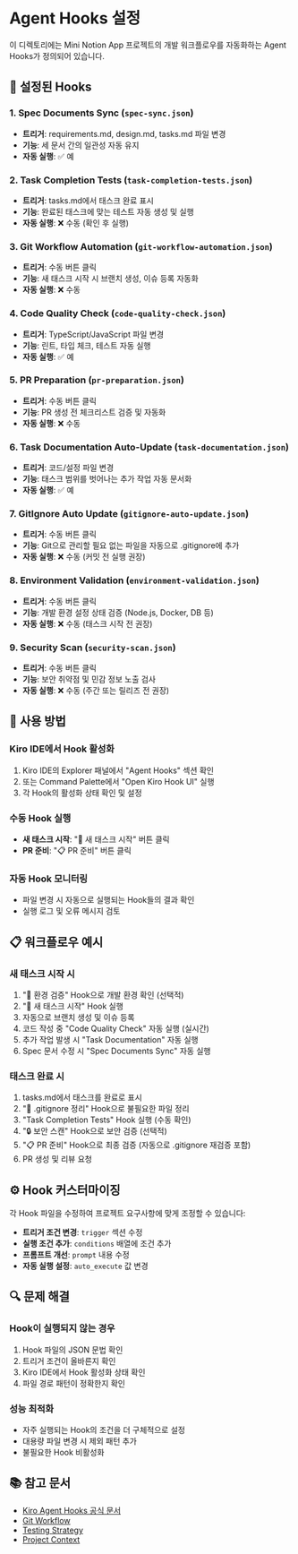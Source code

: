 # Agent Hooks 설정

이 디렉토리에는 Mini Notion App 프로젝트의 개발 워크플로우를 자동화하는 Agent Hooks가 정의되어 있습니다.

## 🔧 설정된 Hooks

### 1. **Spec Documents Sync** (`spec-sync.json`)
- **트리거**: requirements.md, design.md, tasks.md 파일 변경
- **기능**: 세 문서 간의 일관성 자동 유지
- **자동 실행**: ✅ 예

### 2. **Task Completion Tests** (`task-completion-tests.json`)  
- **트리거**: tasks.md에서 태스크 완료 표시
- **기능**: 완료된 태스크에 맞는 테스트 자동 생성 및 실행
- **자동 실행**: ❌ 수동 (확인 후 실행)

### 3. **Git Workflow Automation** (`git-workflow-automation.json`)
- **트리거**: 수동 버튼 클릭
- **기능**: 새 태스크 시작 시 브랜치 생성, 이슈 등록 자동화
- **자동 실행**: ❌ 수동

### 4. **Code Quality Check** (`code-quality-check.json`)
- **트리거**: TypeScript/JavaScript 파일 변경
- **기능**: 린트, 타입 체크, 테스트 자동 실행
- **자동 실행**: ✅ 예

### 5. **PR Preparation** (`pr-preparation.json`)
- **트리거**: 수동 버튼 클릭  
- **기능**: PR 생성 전 체크리스트 검증 및 자동화
- **자동 실행**: ❌ 수동

### 6. **Task Documentation Auto-Update** (`task-documentation.json`)
- **트리거**: 코드/설정 파일 변경
- **기능**: 태스크 범위를 벗어나는 추가 작업 자동 문서화
- **자동 실행**: ✅ 예

### 7. **GitIgnore Auto Update** (`gitignore-auto-update.json`)
- **트리거**: 수동 버튼 클릭
- **기능**: Git으로 관리할 필요 없는 파일을 자동으로 .gitignore에 추가
- **자동 실행**: ❌ 수동 (커밋 전 실행 권장)

### 8. **Environment Validation** (`environment-validation.json`)
- **트리거**: 수동 버튼 클릭
- **기능**: 개발 환경 설정 상태 검증 (Node.js, Docker, DB 등)
- **자동 실행**: ❌ 수동 (태스크 시작 전 권장)

### 9. **Security Scan** (`security-scan.json`)
- **트리거**: 수동 버튼 클릭
- **기능**: 보안 취약점 및 민감 정보 노출 검사
- **자동 실행**: ❌ 수동 (주간 또는 릴리즈 전 권장)

## 🚀 사용 방법

### Kiro IDE에서 Hook 활성화
1. Kiro IDE의 Explorer 패널에서 "Agent Hooks" 섹션 확인
2. 또는 Command Palette에서 "Open Kiro Hook UI" 실행
3. 각 Hook의 활성화 상태 확인 및 설정

### 수동 Hook 실행
- **새 태스크 시작**: "🚀 새 태스크 시작" 버튼 클릭
- **PR 준비**: "📋 PR 준비" 버튼 클릭

### 자동 Hook 모니터링
- 파일 변경 시 자동으로 실행되는 Hook들의 결과 확인
- 실행 로그 및 오류 메시지 검토

## 📋 워크플로우 예시

### 새 태스크 시작 시
1. "🔧 환경 검증" Hook으로 개발 환경 확인 (선택적)
2. "🚀 새 태스크 시작" Hook 실행
3. 자동으로 브랜치 생성 및 이슈 등록
4. 코드 작성 중 "Code Quality Check" 자동 실행 (실시간)
5. 추가 작업 발생 시 "Task Documentation" 자동 실행
6. Spec 문서 수정 시 "Spec Documents Sync" 자동 실행

### 태스크 완료 시  
1. tasks.md에서 태스크를 완료로 표시
2. "🧹 .gitignore 정리" Hook으로 불필요한 파일 정리
3. "Task Completion Tests" Hook 실행 (수동 확인)
4. "🔒 보안 스캔" Hook으로 보안 검증 (선택적)
5. "📋 PR 준비" Hook으로 최종 검증 (자동으로 .gitignore 재검증 포함)
6. PR 생성 및 리뷰 요청

## ⚙️ Hook 커스터마이징

각 Hook 파일을 수정하여 프로젝트 요구사항에 맞게 조정할 수 있습니다:

- **트리거 조건 변경**: `trigger` 섹션 수정
- **실행 조건 추가**: `conditions` 배열에 조건 추가  
- **프롬프트 개선**: `prompt` 내용 수정
- **자동 실행 설정**: `auto_execute` 값 변경

## 🔍 문제 해결

### Hook이 실행되지 않는 경우
1. Hook 파일의 JSON 문법 확인
2. 트리거 조건이 올바른지 확인
3. Kiro IDE에서 Hook 활성화 상태 확인
4. 파일 경로 패턴이 정확한지 확인

### 성능 최적화
- 자주 실행되는 Hook의 조건을 더 구체적으로 설정
- 대용량 파일 변경 시 제외 패턴 추가
- 불필요한 Hook 비활성화

## 📚 참고 문서

- [Kiro Agent Hooks 공식 문서](https://docs.kiro.ai/hooks)
- [Git Workflow](.kiro/steering/git-workflow.md)
- [Testing Strategy](.kiro/steering/testing-strategy.md)
- [Project Context](.kiro/steering/project-context.md)